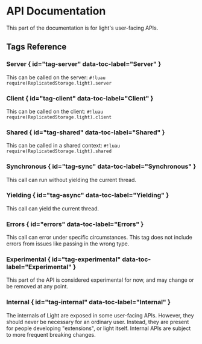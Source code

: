 # API Documentation

This part of the documentation is for light's user-facing APIs.

## Tags Reference

### <span class="md-tag md-tag-icon md-tag--server">Server</span> { id="tag-server" data-toc-label="Server" }

This can be called on the server: `#!luau require(ReplicatedStorage.light).server`

### <span class="md-tag md-tag-icon md-tag--client">Client</span> { id="tag-client" data-toc-label="Client" }

This can be called on the client: `#!luau require(ReplicatedStorage.light).client`

### <span class="md-tag md-tag-icon md-tag--shared">Shared</span> { id="tag-shared" data-toc-label="Shared" }

This can be called in a shared context: `#!luau require(ReplicatedStorage.light).shared`

### <span class="md-tag md-tag-icon md-tag--sync">Synchronous</span> { id="tag-sync" data-toc-label="Synchronous" }

This call can run without yielding the current thread.

### <span class="md-tag md-tag-icon md-tag--async">Yielding</span> { id="tag-async" data-toc-label="Yielding" }

This call can yield the current thread.

### <span class="md-tag md-tag-icon md-tag--errors">Errors</span> { id="errors" data-toc-label="Errors" }

This call can error under specific circumstances. This tag does not include errors from issues like passing in the wrong
type.

### <span class="md-tag md-tag-icon md-tag--experimental">Experimental</span> { id="tag-experimental" data-toc-label="Experimental" }

This part of the API is considered experimental for now, and may change or be removed at any point.

### <span class="md-tag md-tag-icon md-tag--internal">Internal</span> { id="tag-internal" data-toc-label="Internal" }

The internals of Light are exposed in some user-facing APIs. However, they should never be necessary for an ordinary
user. Instead, they are present for people developing "extensions", or light itself. Internal APIs are subject to more
frequent breaking changes.
